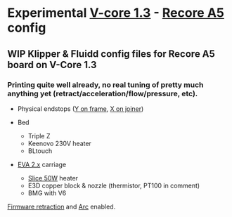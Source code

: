 # Experimental [V-core 1.3](https://www.ratrig.com/rat-rig-v-core-pro-upgrade-kit-from-v-core-pro-1-x-to-1-3.html) - [Recore A5](https://www.iagent.no/product/recore/) config
## WIP Klipper &amp; Fluidd config files for Recore A5 board on V-Core 1.3

### Printing quite well already, no real tuning of pretty much anything yet (retract/acceleration/flow/pressure, etc).

* Physical endstops ([Y on frame](https://github.com/EVA-3D/easy-mod/blob/master/docs/stls/y_endstop.stl), [X on joiner](https://github.com/EVA-3D/easy-mod/pull/12))
* Bed
	* Triple Z
	* Keenovo 230V heater
	* BLtouch

* [EVA 2.x](https://main.eva-3d.page/) carriage
	* [Slice 50W](https://www.sliceengineering.com/products/50w-heater-cartridge) heater
	* E3D copper block & nozzle (thermistor, PT100 in comment)
	* BMG with V6

[Firmware retraction](https://www.klipper3d.org/Config_Reference.html#firmware_retraction) and [Arc](https://www.klipper3d.org/Config_Reference.html#gcode_arcs) enabled.

